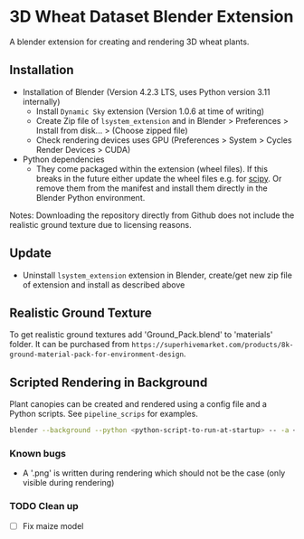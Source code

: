 # 3D Wheat Dataset Blender Extension

A blender extension for creating and rendering 3D wheat plants.

## Installation

- Installation of Blender (Version 4.2.3 LTS, uses Python version 3.11 internally)
  - Install `Dynamic Sky` extension (Version 1.0.6 at time of writing)
  - Create Zip file of `lsystem_extension` and in Blender > Preferences > Install from disk... > (Choose zipped file)
  - Check rendering devices uses GPU (Preferences > System > Cycles Render Devices > CUDA)
- Python dependencies
  - They come packaged within the extension (wheel files). If this breaks in the future either update the wheel files e.g. for [scipy](https://pypi.org/project/scipy/#files). Or remove them from the manifest and install them directly in the Blender Python environment.

Notes: Downloading the repository directly from Github does not include the realistic ground texture due to licensing reasons.

## Update

- Uninstall `lsystem_extension` extension in Blender, create/get new zip file of extension and install as described above

## Realistic Ground Texture

To get realistic ground textures add 'Ground_Pack.blend' to 'materials' folder. It can be purchased from `https://superhivemarket.com/products/8k-ground-material-pack-for-environment-design`.

## Scripted Rendering in Background

Plant canopies can be created and rendered using a config file and a Python scripts. See `pipeline_scrips` for examples.

```bash
blender --background --python <python-script-to-run-at-startup> -- -a <Argument value> -b <Another argument value>
```

### Known bugs

- A '.png' is written during rendering which should not be the case (only visible during rendering)

### TODO Clean up

- [ ] Fix maize model
